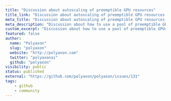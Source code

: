 ```yaml
---
title: "Discussion about autoscaling of preemptible GPU resources"
title_link: "Discussion about autoscaling of preemptible GPU resources with Polyaxon"
meta_title: "Discussion about autoscaling of preemptible GPU resources with Polyaxon"
meta_description: "Discussion about how to use a pool of preemptible GPUs that are automatically used whenever experiments or a hyperparameter search is created in Polyaxon."
custom_excerpt: "Discussion about how to use a pool of preemptible GPUs that are automatically used whenever experiments or a hyperparameter search is created in Polyaxon."
featured: false
author:
  name: "Polyaxon"
  slug: "polyaxon"
  website: "http://polyaxon.com"
  twitter: "polyaxonai"
  github: "polyaxon"
visibility: public
status: published
external: "https://github.com/polyaxon/polyaxon/issues/131"
tags:
    - github
    - community
---
```

